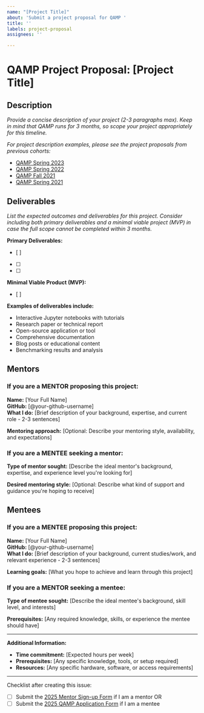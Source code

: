 ```yaml
---
name: "[Project Title]"
about: 'Submit a project proposal for QAMP '
title: ''
labels: project-proposal
assignees: ''

---
```


# QAMP Project Proposal: [Project Title]

## Description
*Provide a concise description of your project (2-3 paragraphs max). Keep in mind that QAMP runs for 3 months, so scope your project appropriately for this timeline.*

*For project description examples, please see the project proposals from previous cohorts:*
- [QAMP Spring 2023](https://github.com/qiskit-advocate/qamp-spring-23/issues)
- [QAMP Spring 2022](https://github.com/qiskit-advocate/qamp-spring-22/issues)
- [QAMP Fall 2021](https://github.com/qiskit-advocate/qamp-fall-21/issues)
- [QAMP Spring 2021](https://github.com/qiskit-advocate/qamp-spring-21/issues)


## Deliverables
*List the expected outcomes and deliverables for this project. Consider including both primary deliverables and a minimal viable project (MVP) in case the full scope cannot be completed within 3 months.*

**Primary Deliverables:**
- [ ] 
- [ ] 
- [ ] 

**Minimal Viable Product (MVP):**
- [ ] 

**Examples of deliverables include:**
- Interactive Jupyter notebooks with tutorials
- Research paper or technical report
- Open-source application or tool
- Comprehensive documentation
- Blog posts or educational content
- Benchmarking results and analysis

## Mentors

### If you are a MENTOR proposing this project:
**Name:** [Your Full Name]  
**GitHub:** [@your-github-username]  
**What I do:** [Brief description of your background, expertise, and current role - 2-3 sentences]

**Mentoring approach:** [Optional: Describe your mentoring style, availability, and expectations]

### If you are a MENTEE seeking a mentor:
**Type of mentor sought:** [Describe the ideal mentor's background, expertise, and experience level you're looking for]

**Desired mentoring style:** [Optional: Describe what kind of support and guidance you're hoping to receive]

<!-- Example:
I am seeking a mentor with experience in _topic_ and _skills_. I would appreciate regular weekly check-ins and code reviews.
-->

## Mentees

### If you are a MENTEE proposing this project:
**Name:** [Your Full Name]  
**GitHub:** [@your-github-username]  
**What I do:** [Brief description of your background, current studies/work, and relevant experience - 2-3 sentences]

**Learning goals:** [What you hope to achieve and learn through this project]

### If you are a MENTOR seeking a mentee:
**Type of mentee sought:** [Describe the ideal mentee's background, skill level, and interests]

**Prerequisites:** [Any required knowledge, skills, or experience the mentee should have]

<!-- Example:
I am looking for a mentee with basic Python programming skills and some familiarity with linear algebra. 
-->

---

**Additional Information:**
- **Time commitment:** [Expected hours per week]
- **Prerequisites:** [Any specific knowledge, tools, or setup required]
- **Resources:** [Any specific hardware, software, or access requirements]

---

Checklist after creating this issue:
- [ ] Submit the [2025 Mentor Sign-up Form](https://airtable.com/appjU5TOUDYPwBIqO/pagKT6723KMerYQyc/form) if I am a mentor
OR
- [ ] Submit the [2025 QAMP Application Form](https://airtable.com/appjU5TOUDYPwBIqO/pag87bISFuNK9kAiK/form) if I am a mentee
